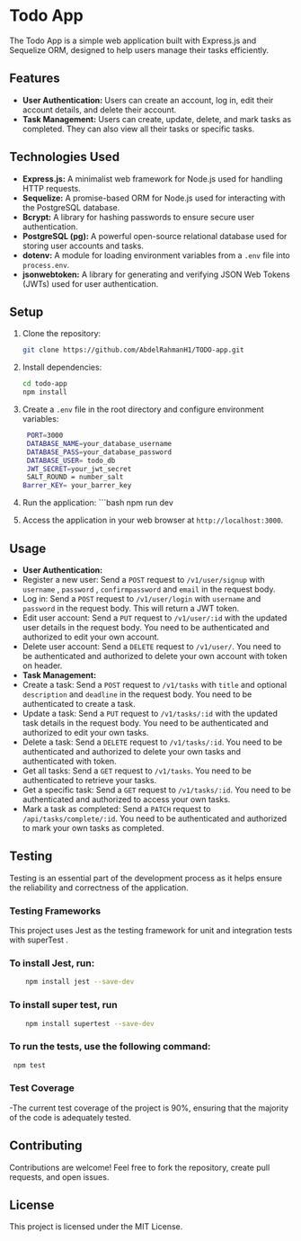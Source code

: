 # Todo App

The Todo App is a simple web application built with Express.js and Sequelize ORM, designed to help users manage their tasks efficiently.

## Features

- **User Authentication:** Users can create an account, log in, edit their account details, and delete their account.
- **Task Management:** Users can create, update, delete, and mark tasks as completed. They can also view all their tasks or specific tasks.

## Technologies Used

- **Express.js:** A minimalist web framework for Node.js used for handling HTTP requests.
- **Sequelize:** A promise-based ORM for Node.js used for interacting with the PostgreSQL database.
- **Bcrypt:** A library for hashing passwords to ensure secure user authentication.
- **PostgreSQL (pg):** A powerful open-source relational database used for storing user accounts and tasks.
- **dotenv:** A module for loading environment variables from a `.env` file into `process.env`.
- **jsonwebtoken:** A library for generating and verifying JSON Web Tokens (JWTs) used for user authentication.

## Setup

1. Clone the repository:

   ```bash
   git clone https://github.com/AbdelRahmanH1/TODO-app.git

   ```

2. Install dependencies:

   ```bash
   cd todo-app
   npm install

   ```

3. Create a `.env` file in the root directory and configure environment variables:

   ```bash
    PORT=3000
    DATABASE_NAME=your_database_username
    DATABASE_PASS=your_database_password
    DATABASE_USER= todo_db
    JWT_SECRET=your_jwt_secret
    SALT_ROUND = number_salt
   Barrer_KEY= your_barrer_key

   ```

4. Run the application:
       ```bash
           npm run dev
   
5. Access the application in your web browser at `http://localhost:3000`.

## Usage

- **User Authentication:**
- Register a new user: Send a `POST` request to `/v1/user/signup` with `username` , `password` , `confirmpassword` and `email` in the request body.
- Log in: Send a `POST` request to `/v1/user/login` with `username` and `password` in the request body. This will return a JWT token.
- Edit user account: Send a `PUT` request to `/v1/user/:id` with the updated user details in the request body. You need to be authenticated and authorized to edit your own account.
- Delete user account: Send a `DELETE` request to `/v1/user/`. You need to be authenticated and authorized to delete your own account with token on header.
- **Task Management:**
- Create a task: Send a `POST` request to `/v1/tasks` with `title` and optional `description` and `deadline` in the request body. You need to be authenticated to create a task.
- Update a task: Send a `PUT` request to `/v1/tasks/:id` with the updated task details in the request body. You need to be authenticated and authorized to edit your own tasks.
- Delete a task: Send a `DELETE` request to `/v1/tasks/:id`. You need to be authenticated and authorized to delete your own tasks and authenticated with token.
- Get all tasks: Send a `GET` request to `/v1/tasks`. You need to be authenticated to retrieve your tasks.
- Get a specific task: Send a `GET` request to `/v1/tasks/:id`. You need to be authenticated and authorized to access your own tasks.
- Mark a task as completed: Send a `PATCH` request to `/api/tasks/complete/:id`. You need to be authenticated and authorized to mark your own tasks as completed.


## Testing

Testing is an essential part of the development process as it helps ensure the reliability and correctness of the application.

### Testing Frameworks

This project uses Jest as the testing framework for unit and integration tests with superTest .

### To install Jest, run:
 ```bash
     npm install jest --save-dev
 ```

### To install super test, run
   ```bash
       npm install supertest --save-dev
  ```
 ### To run the tests, use the following command:  
  ```bash
   npm test
```
### Test Coverage
-The current test coverage of the project is 90%, ensuring that the majority of the code is adequately tested.
## Contributing

Contributions are welcome! Feel free to fork the repository, create pull requests, and open issues.

## License

This project is licensed under the MIT License.

```

```
